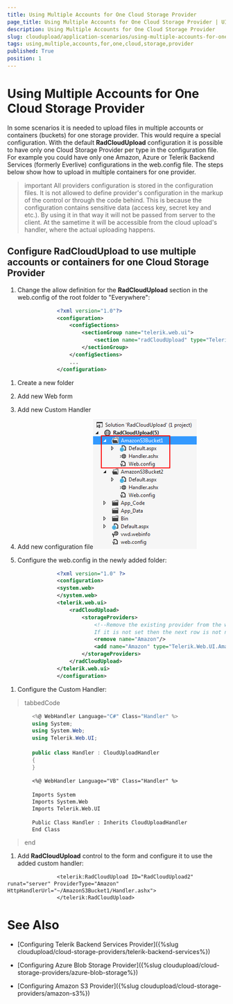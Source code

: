 ```yaml
---
title: Using Multiple Accounts for One Cloud Storage Provider
page_title: Using Multiple Accounts for One Cloud Storage Provider | UI for ASP.NET AJAX Documentation
description: Using Multiple Accounts for One Cloud Storage Provider
slug: cloudupload/application-scenarios/using-multiple-accounts-for-one-cloud-storage-provider
tags: using,multiple,accounts,for,one,cloud,storage,provider
published: True
position: 1
---
```


# Using Multiple Accounts for One Cloud Storage Provider



In some scenarios it is needed to upload files in multiple accounts or containers (buckets) for one storage provider. This would require a special configuration. With the default __RadCloudUpload__ configuration it is possible to have only one Cloud Storage Provider per type in the configuration file. For example you could have only one Amazon, Azure or Telerik Backend Services (formerly Everlive) configurations in the web.config file. The steps below show how to upload in multiple containers for one provider.

>important All providers configuration is stored in the configuration files. It is not allowed to define provider's configuration in the markup of the control or through the code behind. This is because the configuration contains sensitive data (access key, secret key and etc.). By using it in that way it will not be passed from server to the client. At the sametime it will be accessible from the cloud upload's handler, where the actual uploading happens.
>


## Configure RadCloudUpload to use multiple accounts or containers for one Cloud Storage Provider

1. Change the allow definition for the __RadCloudUpload__ section in the web.config of the root folder to "Everywhere":

````XML
	            <?xml version="1.0"?>
	            <configuration>
	                <configSections>
	                    <sectionGroup name="telerik.web.ui">
	                        <section name="radCloudUpload" type="Telerik.Web.UI.CloudUploadConfigurationSection" allowDefinition="Everywhere" requirePermission="false"/>
	                    </sectionGroup>
	                </configSections>
	                ...
	            </configuration>
````



1. Create a new folder

1. Add new Web form

1. Add new Custom Handler

1. Add new configuration file![cloud-upload-multiple 1](images/cloud-upload-multiple1.png)

1. Configure the web.config in the newly added folder:

````XML
	            <?xml version="1.0" ?>
	            <configuration>
	            <system.web>
	            </system.web>
	            <telerik.web.ui>
	                <radCloudUpload>
	                    <storageProviders>
	                        <!--Remove the existing provider from the web.config of the root folder.
	                        If it is not set then the next row is not needed.-->
	                        <remove name="Amazon"/>
	                        <add name="Amazon" type="Telerik.Web.UI.AmazonS3Provider" accessKey="" secretKey="" bucketName="" subFolderStructure="" uncommitedFilesExpirationPeriod="2" />
	                    </storageProviders>
	                </radCloudUpload>
	            </telerik.web.ui>
	            </configuration>
````



1. Configure the Custom Handler:

>tabbedCode

````C#
	    <%@ WebHandler Language="C#" Class="Handler" %>
	    using System;
	    using System.Web;
	    using Telerik.Web.UI;
	
	    public class Handler : CloudUploadHandler
	    {
	    }
````



````VB.NET
	    <%@ WebHandler Language="VB" Class="Handler" %>
	
	    Imports System
	    Imports System.Web
	    Imports Telerik.Web.UI
	
	    Public Class Handler : Inherits CloudUploadHandler
	    End Class
````


>end

1. Add __RadCloudUpload__ control to the form and configure it to use the added custom handler:

````ASPNET
	            <telerik:RadCloudUpload ID="RadCloudUpload2" runat="server" ProviderType="Amazon" HttpHandlerUrl="~/AmazonS3Bucket1/Handler.ashx">
	            </telerik:RadCloudUpload>
````



# See Also

 * [Configuring Telerik Backend Services Provider]({%slug cloudupload/cloud-storage-providers/telerik-backend-services%})

 * [Configuring Azure Blob Storage Provider]({%slug cloudupload/cloud-storage-providers/azure-blob-storage%})

 * [Configuring Amazon S3 Provider]({%slug cloudupload/cloud-storage-providers/amazon-s3%})
